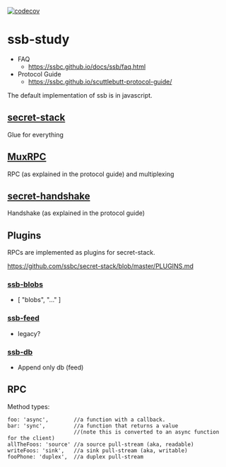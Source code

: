 [![codecov](https://codecov.io/gh/Kuska-ssb/kuska-handshake/branch/master/graph/badge.svg)](https://codecov.io/gh/Kuska-ssb/kuska-handshake)

# ssb-study

- FAQ
    - https://ssbc.github.io/docs/ssb/faq.html
- Protocol Guide
    - https://ssbc.github.io/scuttlebutt-protocol-guide/

The default implementation of ssb is in javascript.

## [secret-stack](https://github.com/ssbc/secret-stack)

Glue for everything

## [MuxRPC](https://github.com/ssbc/muxrpc)

RPC (as explained in the protocol guide) and multiplexing

## [secret-handshake](https://github.com/auditdrivencrypto/secret-handshake)

Handshake (as explained in the protocol guide)

## Plugins

RPCs are implemented as plugins for secret-stack.

https://github.com/ssbc/secret-stack/blob/master/PLUGINS.md

### [ssb-blobs](https://github.com/ssbc/ssb-blobs)

- [ "blobs", "..." ]

### [ssb-feed](https://github.com/ssb-junkyard/ssb-feed)

- legacy?

### [ssb-db](https://github.com/ssbc/ssb-db)

- Append only db (feed)

## RPC

Method types:
```
foo: 'async',        //a function with a callback.
bar: 'sync',         //a function that returns a value
                     //(note this is converted to an async function for the client)
allTheFoos: 'source' //a source pull-stream (aka, readable)
writeFoos: 'sink',   //a sink pull-stream (aka, writable)
fooPhone: 'duplex',  //a duplex pull-stream
```
